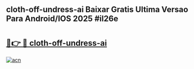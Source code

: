 ## cloth-off-undress-ai Baixar Gratis Ultima Versao Para Android/IOS 2025 #il26e

# <h2><a href="https://ainizakaria.my?title=cloth-off-undress-ai&ref=20M">🔗👉 🔴 cloth-off-undress-ai</a></h2>

[![acn](https://github.com/user-attachments/assets/0f9c940e-d8b0-45ae-aac7-cd30a18b3e1c)](https://ainizakaria.my?title=cloth-off-undress-ai&ref=20M)

